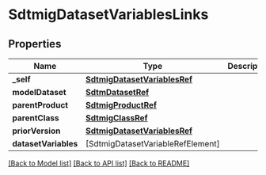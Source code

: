 # SdtmigDatasetVariablesLinks

## Properties
Name | Type | Description | Notes
------------ | ------------- | ------------- | -------------
**_self** | [**SdtmigDatasetVariablesRef**](SdtmigDatasetVariablesRef.md) |  | [optional] 
**modelDataset** | [**SdtmDatasetRef**](SdtmDatasetRef.md) |  | [optional] 
**parentProduct** | [**SdtmigProductRef**](SdtmigProductRef.md) |  | [optional] 
**parentClass** | [**SdtmigClassRef**](SdtmigClassRef.md) |  | [optional] 
**priorVersion** | [**SdtmigDatasetVariablesRef**](SdtmigDatasetVariablesRef.md) |  | [optional] 
**datasetVariables** | [SdtmigDatasetVariableRefElement] |  | [optional] 

[[Back to Model list]](../README.md#documentation-for-models) [[Back to API list]](../README.md#documentation-for-api-endpoints) [[Back to README]](../README.md)


